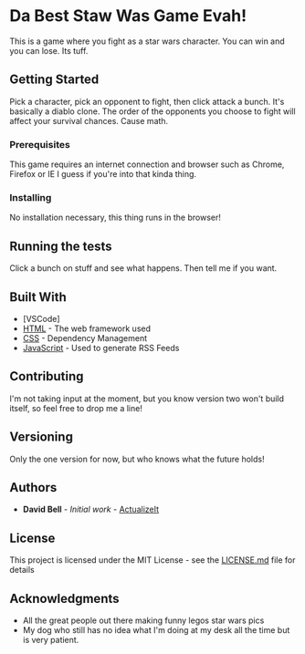 # Da Best Staw Was Game Evah!

This is a game where you fight as a star wars character. You can win and you can lose. Its tuff.

## Getting Started

Pick a character, pick an opponent to fight, then click attack a bunch. It's basically a diablo clone. The order of the opponents you choose to fight will affect your survival chances. Cause math.

### Prerequisites

This game requires an internet connection and browser such as Chrome, Firefox or IE I guess if you're into that kinda thing.

### Installing

No installation necessary, this thing runs in the browser!

## Running the tests

Click a bunch on stuff and see what happens. Then tell me if you want.

## Built With

* [VSCode]
* [HTML](http://www.dropwizard.io/1.0.2/docs/) - The web framework used
* [CSS](https://maven.apache.org/) - Dependency Management
* [JavaScript](https://rometools.github.io/rome/) - Used to generate RSS Feeds

## Contributing

I'm not taking input at the moment, but you know version two won't build itself, so feel free to drop me a line!

## Versioning

Only the one version for now, but who knows what the future holds!

## Authors

* **David Bell** - *Initial work* - [ActualizeIt](https://github.com/actualizeit)

## License

This project is licensed under the MIT License - see the [LICENSE.md](LICENSE.md) file for details

## Acknowledgments

* All the great people out there making funny legos star wars pics
* My dog who still has no idea what I'm doing at my desk all the time but is very patient.
